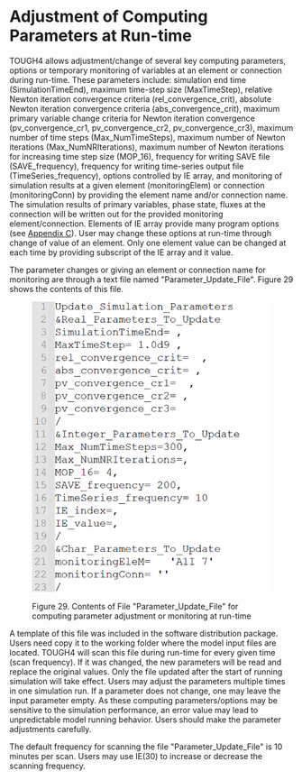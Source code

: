 # Adjustment of Computing Parameters at Run-time

TOUGH4 allows adjustment/change of several key computing parameters, options or temporary monitoring of variables at an element or connection during run-time. These parameters include:  simulation end time (SimulationTimeEnd), maximum time-step size (MaxTimeStep), relative Newton iteration convergence criteria (rel\_convergence\_crit), absolute Newton iteration convergence criteria (abs\_convergence\_crit), maximum primary variable change criteria for Newton iteration convergence (pv\_convergence\_cr1, pv\_convergence\_cr2, pv\_convergence\_cr3), maximum number of  time steps (Max\_NumTimeSteps), maximum number of Newton iterations (Max\_NumNRIterations), maximum number of Newton iterations for increasing time step size (MOP\_16), frequency for writing SAVE file (SAVE\_frequency), frequency for writing time-series output file (TimeSeries\_frequency), options controlled by IE array, and monitoring of simulation results at a given element (monitoringElem) or connection (monitoringConn) by providing the element name and/or connection name. The simulation results of primary variables, phase state, fluxes at the connection will be written out for the provided monitoring element/connection.  Elements of IE array provide many program options (see [Appendix C](../appendix/c-additional-program-options.md)). User may change these options at run-time through change of value of an element. Only one element value can be changed at each time by providing  subscript of the IE array and it value.   &#x20;

The parameter changes or giving an element or connection name for monitoring are through a text file named "Parameter\_Update\_File". Figure 29 shows the contents of this file.

<figure><img src="../.gitbook/assets/image (84).png" alt=""><figcaption><p>Figure 29. Contents of File "Parameter_Update_File" for computing parameter adjustment or monitoring at run-time</p></figcaption></figure>

A template of this file was included in the software distribution package. Users need copy it to the working folder where the model input files are located. TOUGH4 will scan this file during run-time for every given time (scan frequency). If it was changed, the new parameters will be read and replace the original values. Only the file updated after the start of running simulation will take effect.   Users may adjust the parameters multiple times in one simulation run.  If a parameter does not change, one may leave the input parameter empty.  As these computing parameters/options  may be sensitive to the simulation performance, an error value may lead to unpredictable model running behavior. Users should make the parameter adjustments carefully. &#x20;

The default frequency for scanning the file "Parameter\_Update\_File" is 10 minutes per scan. Users may use IE(30) to increase or decrease the scanning frequency. &#x20;
